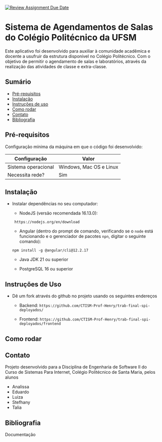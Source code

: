 [![Review Assignment Due Date](https://classroom.github.com/assets/deadline-readme-button-22041afd0340ce965d47ae6ef1cefeee28c7c493a6346c4f15d667ab976d596c.svg)](https://classroom.github.com/a/agg6sSBC)
# Sistema de Agendamentos de Salas do Colégio Politécnico da UFSM

Este aplicativo foi desenvolvido para auxiliar à comunidade acadêmica e docente a usufruir da estrutura disponível no Colégio Politécnico. Com o objetivo de permitir o agendamento de salas e laboratórios, através da realização das atividades de classe e extra-classe.

## Sumário

* [Pré-requisitos](#pré-requisitos)
* [Instalação](#instalação)
* [Instruções de uso](#instruções-de-uso)
* [Como rodar](#como-rodar)
* [Contato](#contato)
* [Bibliografia](#bibliografia)

## Pré-requisitos

Configuração mínima da máquina em que o código foi desenvolvido:

| Configuração        | Valor                    |
|---------------------|--------------------------|
| Sistema operacional | Windows, Mac OS e Linux  |
| Necessita rede?     | Sim                      |


## Instalação

* Instalar dependências no seu computador:

    * NodeJS (versão recomendada 16.13.0):
    
    ` https://nodejs.org/en/download`
    
    * Angular (dentro do prompt de comando, verificando se o `node` está funcionando e o gerenciador de pacotes `npn`, digitar o seguinte comando):
    
    `npm install -g @angular/cli@12.2.17`
        
    * Java JDK 21 ou superior
    
    * PostgreSQL 16 ou superior


## Instruções de Uso

* Dê um fork através do github no projeto usando os seguintes endereços

    * Backend: `https://github.com/CTISM-Prof-Henry/trab-final-spi-deployados/`

    * Frontend: `https://github.com/CTISM-Prof-Henry/trab-final-spi-deployados/frontend`
 
## Como rodar

## Contato

Projeto desenvolvido para a Disciplina de Engenharia de Software II do Curso de Sistemas Para Internet, Colégio Politécnico de Santa Maria, pelos alunos

* Analissa
* Eduardo
* Luiza
* Stefhany
* Talia

## Bibliografia

Documentação
